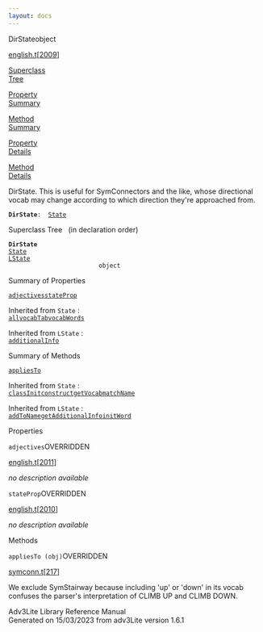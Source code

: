 ```yaml
---
layout: docs
---
```

<span class="title">DirState</span><span class="type">object</span>

[english.t](../file/english.t.html)\[[2009](../source/english.t.html#2009)\]

[Superclass  
Tree](#_SuperClassTree_)

[Property  
Summary](#_PropSummary_)

[Method  
Summary](#_MethodSummary_)

[Property  
Details](#_Properties_)

[Method  
Details](#_Methods_)



DirState. This is useful for SymConnectors and the like, whose
directional vocab may change according to which direction they're
approached from.

**`DirState`**` :   `[`State`](../object/State.html)



<span id="_SuperClassTree_"></span>



<span class="hdln">Superclass Tree</span>   (in declaration order)



**`DirState`**  
[`State`](../object/State.html)  
[`LState`](../object/LState.html)  
`                         object`  
<span id="_PropSummary_"></span>



<span class="hdln">Summary of Properties</span>  



[`adjectives`](#adjectives)[`stateProp`](#stateProp)

Inherited from `State` :  
[`all`](../object/State.html#all)[`vocabTab`](../object/State.html#vocabTab)[`vocabWords`](../object/State.html#vocabWords)

Inherited from `LState` :  
[`additionalInfo`](../object/LState.html#additionalInfo)

<span id="_MethodSummary_"></span>



<span class="hdln">Summary of Methods</span>  



[`appliesTo`](#appliesTo)

Inherited from `State` :  
[`classInit`](../object/State.html#classInit)[`construct`](../object/State.html#construct)[`getVocab`](../object/State.html#getVocab)[`matchName`](../object/State.html#matchName)

Inherited from `LState` :  
[`addToName`](../object/LState.html#addToName)[`getAdditionalInfo`](../object/LState.html#getAdditionalInfo)[`initWord`](../object/LState.html#initWord)

<span id="_Properties_"></span>



<span class="hdln">Properties</span>  



<span id="adjectives"></span>

`adjectives`<span class="rem">OVERRIDDEN</span>

[english.t](../file/english.t.html)\[[2011](../source/english.t.html#2011)\]



*no description available*



<span id="stateProp"></span>

`stateProp`<span class="rem">OVERRIDDEN</span>

[english.t](../file/english.t.html)\[[2010](../source/english.t.html#2010)\]



*no description available*



<span id="_Methods_"></span>



<span class="hdln">Methods</span>  



<span id="appliesTo"></span>

`appliesTo (obj)`<span class="rem">OVERRIDDEN</span>

[symconn.t](../file/symconn.t.html)\[[217](../source/symconn.t.html#217)\]



We exclude SymStairway because including 'up' or 'down' in its vocab
confuses the parser's interpretation of CLIMB UP and CLIMB DOWN.





Adv3Lite Library Reference Manual  
Generated on 15/03/2023 from adv3Lite version 1.6.1


